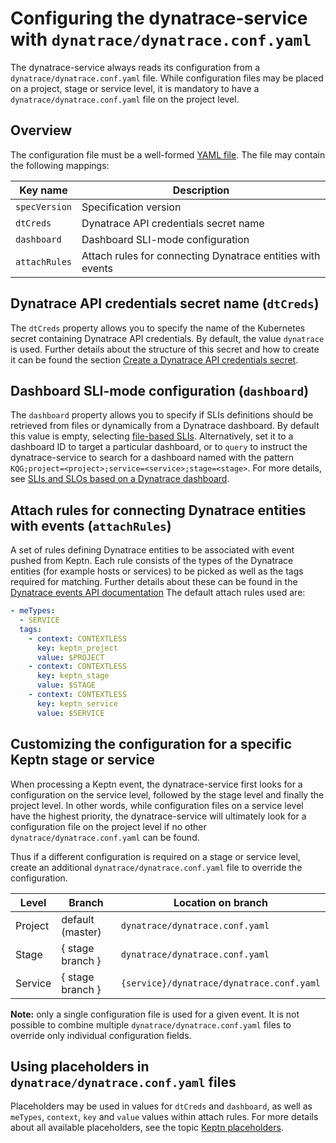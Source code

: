 # Configuring the dynatrace-service with `dynatrace/dynatrace.conf.yaml`

The dynatrace-service always reads its configuration from a `dynatrace/dynatrace.conf.yaml` file. While configuration files may be placed on a project, stage or service level, it is mandatory to have a `dynatrace/dynatrace.conf.yaml` file on the project level. 


## Overview

The configuration file must be a well-formed [YAML file](https://yaml.org/). The file may contain the following mappings:

| Key name| Description |
|---|---|
| `specVersion` |Specification version |
| `dtCreds` | Dynatrace API credentials secret name|
| `dashboard` | Dashboard SLI-mode configuration|
| `attachRules` | Attach rules for connecting Dynatrace entities with events |


## Dynatrace API credentials secret name (`dtCreds`)

The `dtCreds` property allows you to specify the  name of the Kubernetes secret containing Dynatrace API credentials. By default, the value `dynatrace` is used.  Further details about the structure of this secret and how to create it can be found the section [Create a Dynatrace API credentials secret](installation.md#1-create-a-dynatrace-api-credentials-secret).


## Dashboard SLI-mode configuration (`dashboard`)

The `dashboard` property allows you to specify if SLIs definitions should be retrieved from files or dynamically from a Dynatrace dashboard. By default this value is empty, selecting [file-based SLIs](slis-via-files.md). Alternatively, set it to a dashboard ID to target a particular dashboard, or to `query` to instruct the dynatrace-service to search for a dashboard named with the pattern `KQG;project=<project>;service=<service>;stage=<stage>`. For more details, see [SLIs and SLOs based on a Dynatrace dashboard](slis-via-dashboard.md).


## Attach rules for connecting Dynatrace entities with events (`attachRules`) 

A set of rules defining Dynatrace entities to be associated with event pushed from Keptn. Each rule consists of the types of the Dynatrace entities (for example hosts or services) to be picked as well as the tags required for matching. Further details about these can be found in the [Dynatrace events API documentation](https://www.dynatrace.com/support/help/dynatrace-api/environment-api/events-v1/post-event/#events-post-parameter-tagmatchrule) The default attach rules used are:

```yaml
- meTypes:
  - SERVICE
  tags:
    - context: CONTEXTLESS
      key: keptn_project
      value: $PROJECT
    - context: CONTEXTLESS
      key: keptn_stage
      value: $STAGE
    - context: CONTEXTLESS
      key: keptn_service
      value: $SERVICE
```


## Customizing the configuration for a specific Keptn stage or service

When processing a Keptn event, the dynatrace-service first looks for a configuration on the service level, followed by the stage level and finally the project level. In other words, while configuration files on a service level have the highest priority, the dynatrace-service will ultimately look for a configuration file on the project level if no other `dynatrace/dynatrace.conf.yaml` can be found.

Thus if a different configuration is required on a stage or service level, create an additional `dynatrace/dynatrace.conf.yaml` file to override the configuration.

| Level | Branch | Location on branch|
|---|---|---|
| Project | default (master) | `dynatrace/dynatrace.conf.yaml` |
| Stage | { stage branch } | `dynatrace/dynatrace.conf.yaml` |
| Service| { stage branch } | `{service}/dynatrace/dynatrace.conf.yaml` |

**Note:** only a single configuration file is used for a given event. It is not possible to combine multiple `dynatrace/dynatrace.conf.yaml` files to override only individual configuration fields.


## Using placeholders in `dynatrace/dynatrace.conf.yaml` files

Placeholders may be used in values for `dtCreds` and `dashboard`, as well as `meTypes`, `context`, `key` and `value` values within attach rules. For more details about all available placeholders, see the topic [Keptn placeholders](keptn-placeholders.md).
